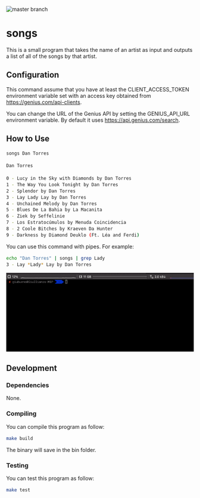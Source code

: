 ![master branch](https://github.com/giubueno/songs/workflows/Go/badge.svg)

# songs

This is a small program that takes the name of an artist as input and outputs a list of all of the songs by that artist.

## Configuration

This command assume that you have at least the CLIENT_ACCESS_TOKEN environment variable set with an access key obtained from https://genius.com/api-clients.

You can change the URL of the Genius API by setting the GENIUS_API_URL environment variable. By default it uses https://api.genius.com/search.

## How to Use

```bash
songs Dan Torres

Dan Torres

0 - Lucy in the Sky with Diamonds by Dan Torres
1 - The Way You Look Tonight by Dan Torres
2 - Splendor by Dan Torres
3 - Lay Lady Lay by Dan Torres
4 - Unchained Melody by Dan Torres
5 - Blues De La Bahia by La Macanita
6 - Ziek by Seffelinie
7 - Los Estratocúmulos by Menuda Coincidencia
8 - 2 Coole Bitches by Kraeven Da Hunter
9 - Darkness by Diamond Deuklo (Ft. Léa and Ferdi)
```

You can use this command with pipes. For example:

```bash
echo "Dan Torres" | songs | grep Lady
3 - Lay *Lady* Lay by Dan Torres
```

![usage](docs/usage.gif "How to use this command")

## Development

### Dependencies

None.

### Compiling

You can compile this program as follow:

```bash
make build
```

The binary will save in the bin folder.

### Testing

You can test this program as follow:

```bash
make test
```
